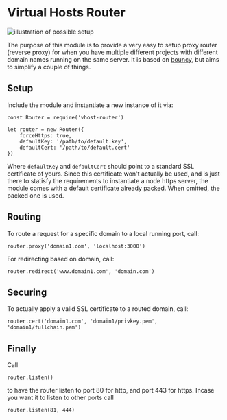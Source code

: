# Virtual Hosts Router

![illustration of possible setup](https://mwni.io/files/vhost-graphic.png)

The purpose of this module is to provide a very easy to setup proxy router (reverse proxy) for when you have multiple different projects with different domain names running on the same server.
It is based on [bouncy](https://www.npmjs.com/package/bouncy), but aims to simplify a couple of things.

## Setup

Include the module and instantiate a new instance of it via:

    const Router = require('vhost-router')
    
    let router = new Router({
    	forceHttps: true,
    	defaultKey: '/path/to/default.key',
    	defaultCert: '/path/to/default.cert'
    })
Where `defaultKey` and `defaultCert` should point to a standard SSL certificate of yours. Since this certificate won't actually be used, and is just there to statisfy the requirements to instantiate a node https server, the module comes with a default certificate already packed. When omitted, the packed one is used.

## Routing
To route a request for a specific domain to a local running port, call:

    router.proxy('domain1.com', 'localhost:3000')

For redirecting based on domain, call:

    router.redirect('www.domain1.com', 'domain.com')

## Securing

To actually apply a valid SSL certificate to a routed domain, call:

    router.cert('domain1.com', 'domain1/privkey.pem', 'domain1/fullchain.pem')

## Finally
Call

    router.listen()
to have the router listen to port 80 for http, and port 443 for https.
Incase you want it to listen to other ports call

    router.listen(81, 444)
